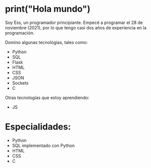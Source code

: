 # print("Hola mundo")
Soy Ess, un programador principiante. Empecé a programar el 28 de noviembre (2021), por lo que tengo casi dos años de experiencia en la programación.

Domino algunas tecnológias, tales como:

- Python 
- SQL 
- Flask 
- HTML 
- CSS 
- JSON
- Sockets
- C

Otras tecnologías que estoy aprendiendo:

- JS

# Especialidades:

- Python
- SQL implementado con Python
- HTML
- CSS
- C
